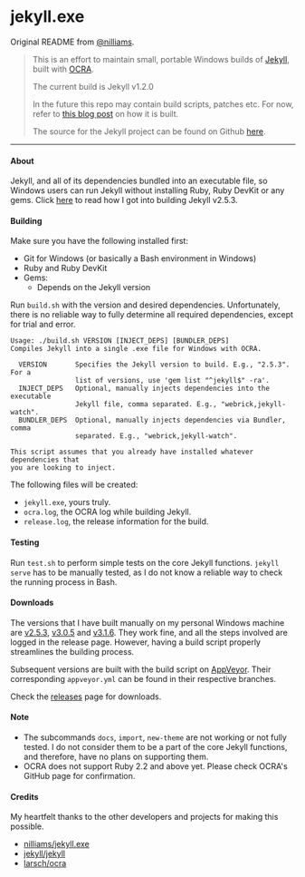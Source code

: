 jekyll.exe
==========

Original README from [@nilliams](https://github.com/nilliams/jekyll.exe).

> This is an effort to maintain small, portable Windows builds of [Jekyll](http://jekyllrb.com), built with [OCRA](http://ocra.rubyforge.org).
> 
> The current build is Jekyll v1.2.0
> 
> In the future this repo may contain build scripts, patches etc. For now, refer to [this blog post](http://www.nickw.it/jekyll-dot-exe/) on how it is built.
> 
> The source for the Jekyll project can be found on Github [here](https://github.com/mojombo/jekyll).

---

#### About

Jekyll, and all of its dependencies bundled into an executable file, so Windows users can run Jekyll without installing Ruby, Ruby DevKit or any gems. Click [here](https://github.com/altbdoor/today-i-learned/blob/master/topics/Building%20Jekyll%20for%20Windows.md) to read how I got into building Jekyll v2.5.3.


#### Building

Make sure you have the following installed first:

- Git for Windows (or basically a Bash environment in Windows)
- Ruby and Ruby DevKit
- Gems:
    - Depends on the Jekyll version

Run `build.sh` with the version and desired dependencies. Unfortunately, there is no reliable way to fully determine all required dependencies, except for trial and error.

```
Usage: ./build.sh VERSION [INJECT_DEPS] [BUNDLER_DEPS]
Compiles Jekyll into a single .exe file for Windows with OCRA.

  VERSION       Specifies the Jekyll version to build. E.g., "2.5.3". For a
                list of versions, use 'gem list "^jekyll$" -ra'.
  INJECT_DEPS   Optional, manually injects dependencies into the executable
                Jekyll file, comma separated. E.g., "webrick,jekyll-watch".
  BUNDLER_DEPS  Optional, manually injects dependencies via Bundler, comma
                separated. E.g., "webrick,jekyll-watch".

This script assumes that you already have installed whatever dependencies that
you are looking to inject.
```

The following files will be created:
- `jekyll.exe`, yours truly.
- `ocra.log`, the OCRA log while building Jekyll.
- `release.log`, the release information for the build.


#### Testing

Run `test.sh` to perform simple tests on the core Jekyll functions. `jekyll serve` has to be manually tested, as I do not know a reliable way to check the running process in Bash.


#### Downloads

The versions that I have built manually on my personal Windows machine are
[v2.5.3](https://github.com/altbdoor/jekyll-exe/releases/tag/stable-v2.5.3),
[v3.0.5](https://github.com/altbdoor/jekyll-exe/releases/tag/stable-v3.0.5) and
[v3.1.6](https://github.com/altbdoor/jekyll-exe/releases/tag/stable-v3.1.6).
They work fine, and all the steps involved are logged in the release page. However, having a build script properly streamlines the building process.

Subsequent versions are built with the build script on [AppVeyor](https://ci.appveyor.com/project/altbdoor/jekyll-exe). Their corresponding `appveyor.yml` can be found in their respective branches.

Check the [releases](https://github.com/altbdoor/jekyll-exe/releases) page for downloads.


#### Note

- The subcommands `docs`, `import`, `new-theme` are not working or not fully tested. I do not consider them to be a part of the core Jekyll functions, and therefore, have no plans on supporting them.
- OCRA does not support Ruby 2.2 and above yet. Please check OCRA's GitHub page for confirmation.


#### Credits

My heartfelt thanks to the other developers and projects for making this possible.

- [nilliams/jekyll.exe](https://github.com/nilliams/jekyll.exe)
- [jekyll/jekyll](https://github.com/jekyll/jekyll)
- [larsch/ocra](https://github.com/larsch/ocra)
